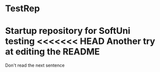 # TestRep
Startup repository for SoftUni testing
<<<<<<< HEAD
Another try at editing the README
=======
Don't read the next sentence

